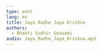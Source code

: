 ```yaml
---
type: post
lang: en
title: Jaya Radhe Jaya Krishna
authors: 
  - Bhakti Sudhir Goswami
audio: Jaya_Radhe_Jaya_Krishna.mp3
---
```


